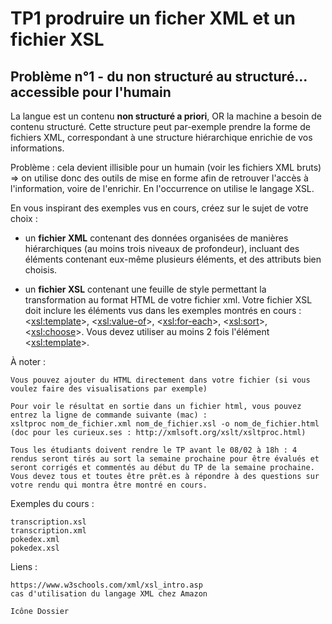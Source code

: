 
# TP1 prodruire un ficher XML et un fichier XSL

## Problème n°1 - du non structuré au structuré... accessible pour l'humain

La langue est un contenu **non structuré a priori**, OR la machine a besoin de contenu structuré. Cette structure peut par-exemple prendre la forme de fichiers XML, correspondant à une structure hiérarchique enrichie de vos informations.

Problème : cela devient illisible pour un humain (voir les fichiers XML bruts)
=> on utilise donc des outils de mise en forme afin de retrouver l'accès à l'information, voire de l'enrichir. En l'occurrence on utilise le langage XSL.



En vous inspirant des exemples vus en cours, créez sur le sujet de votre choix :

- un **fichier XML** contenant des données organisées de manières hiérarchiques (au moins trois niveaux de profondeur), incluant des éléments contenant eux-même plusieurs éléments, et des attributs bien choisis.

- un **fichier XSL** contenant une feuille de style permettant la transformation au format HTML de votre fichier xml. Votre fichier XSL doit inclure les éléments vus dans les exemples montrés en cours : <<xsl:template>>, <<xsl:value-of>>, <<xsl:for-each>>, <<xsl:sort>>, <<xsl:choose>>. Vous devez utiliser au moins 2 fois l'élément <<xsl:template>>.


À noter :

    Vous pouvez ajouter du HTML directement dans votre fichier (si vous voulez faire des visualisations par exemple)

    Pour voir le résultat en sortie dans un fichier html, vous pouvez entrez la ligne de commande suivante (mac) : 
    xsltproc nom_de_fichier.xml nom_de_fichier.xsl -o nom_de_fichier.html
    (doc pour les curieux.ses : http://xmlsoft.org/xslt/xsltproc.html)

    Tous les étudiants doivent rendre le TP avant le 08/02 à 18h : 4 rendus seront tirés au sort la semaine prochaine pour être évalués et seront corrigés et commentés au début du TP de la semaine prochaine. Vous devez tous et toutes être prêt.es à répondre à des questions sur votre rendu qui montra être montré en cours.


Exemples du cours :

    transcription.xsl
    transcription.xml
    pokedex.xml
    pokedex.xsl

Liens : 

    https://www.w3schools.com/xml/xsl_intro.asp
    cas d'utilisation du langage XML chez Amazon

    Icône Dossier 
